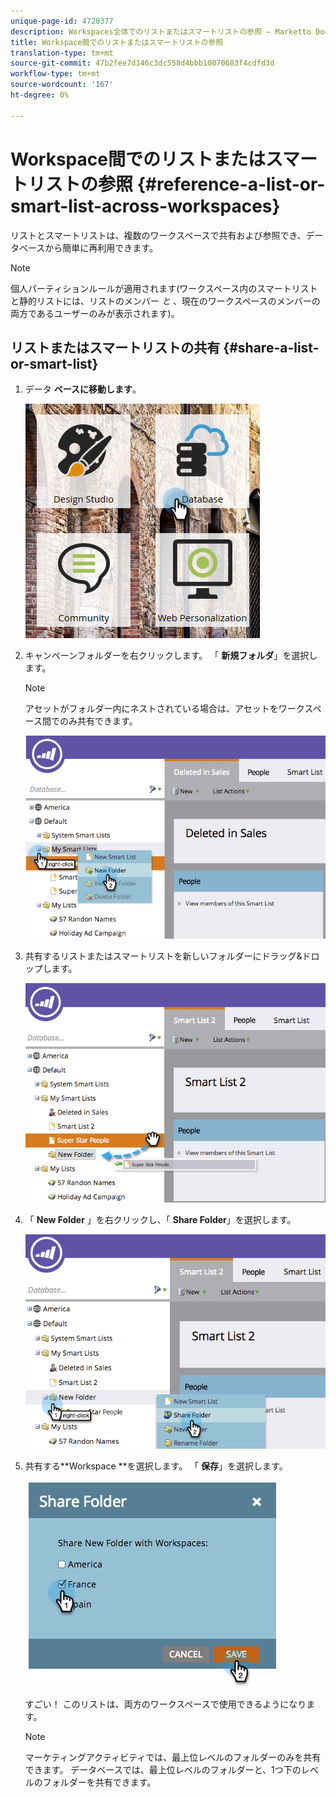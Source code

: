 ```yaml
---
unique-page-id: 4720377
description: Workspaces全体でのリストまたはスマートリストの参照 — Marketto Docs — 製品ドキュメント
title: Workspace間でのリストまたはスマートリストの参照
translation-type: tm+mt
source-git-commit: 47b2fee7d146c3dc558d4bbb10070683f4cdfd3d
workflow-type: tm+mt
source-wordcount: '167'
ht-degree: 0%

---
```



# Workspace間でのリストまたはスマートリストの参照 {#reference-a-list-or-smart-list-across-workspaces}

リストとスマートリストは、複数のワークスペースで共有および参照でき、データベースから簡単に再利用できます。

>[!NOTE]
>
>個人パーティションルールが適用されます(ワークスペース内のスマートリストと静的リストには、リストのメンバー *と* 、現在のワークスペースのメンバーの両方であるユーザーのみが表示されます)。

## リストまたはスマートリストの共有  {#share-a-list-or-smart-list}

1. データ **ベースに移動します**。

   ![](assets/db-1.png)

1. キャンペーンフォルダーを右クリックします。 「 **新規フォルダ**」を選択します。

   >[!NOTE]
   >
   >アセットがフォルダー内にネストされている場合は、アセットをワークスペース間でのみ共有できます。

   ![](assets/two-4.png)

1. 共有するリストまたはスマートリストを新しいフォルダーにドラッグ&amp;ドロップします。

   ![](assets/three-4.png)

1. 「 **New Folder** 」を右クリックし、「 **Share Folder**」を選択します。

   ![](assets/four-3.png)

1. 共有する**Workspace **を選択します。 「 **保存**」を選択します。

   ![](assets/image2014-12-9-15-3a37-3a25.png)

   すごい！ このリストは、両方のワークスペースで使用できるようになります。

   >[!NOTE]
   >
   >マーケティングアクティビティでは、最上位レベルのフォルダーのみを共有できます。 データベースでは、最上位レベルのフォルダーと、1つ下のレベルのフォルダーを共有できます。


